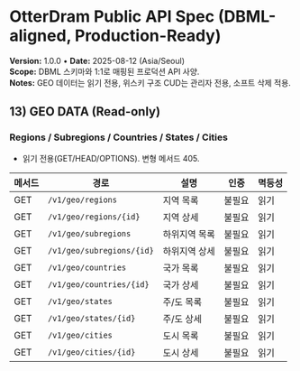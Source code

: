 # OtterDram Public API Spec (DBML-aligned, Production-Ready)
**Version:** 1.0.0 • **Date:** 2025-08-12 (Asia/Seoul)  
**Scope:** DBML 스키마와 1:1로 매핑된 프로덕션 API 사양.  
**Notes:** GEO 데이터는 읽기 전용, 위스키 구조 CUD는 관리자 전용, 소프트 삭제 적용.

## 13) GEO DATA (Read-only)

### Regions / Subregions / Countries / States / Cities
- 읽기 전용(GET/HEAD/OPTIONS). 변형 메서드 405.

| 메서드 | 경로 | 설명 | 인증 | 멱등성 |
|---|---|---|---|---|
| GET | `/v1/geo/regions` | 지역 목록 | 불필요 | 읽기 |
| GET | `/v1/geo/regions/{id}` | 지역 상세 | 불필요 | 읽기 |
| GET | `/v1/geo/subregions` | 하위지역 목록 | 불필요 | 읽기 |
| GET | `/v1/geo/subregions/{id}` | 하위지역 상세 | 불필요 | 읽기 |
| GET | `/v1/geo/countries` | 국가 목록 | 불필요 | 읽기 |
| GET | `/v1/geo/countries/{id}` | 국가 상세 | 불필요 | 읽기 |
| GET | `/v1/geo/states` | 주/도 목록 | 불필요 | 읽기 |
| GET | `/v1/geo/states/{id}` | 주/도 상세 | 불필요 | 읽기 |
| GET | `/v1/geo/cities` | 도시 목록 | 불필요 | 읽기 |
| GET | `/v1/geo/cities/{id}` | 도시 상세 | 불필요 | 읽기 |
